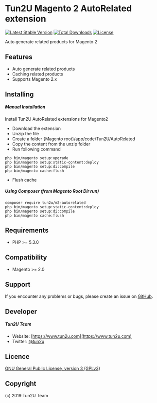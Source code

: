 # Tun2U Magento 2 AutoRelated extension

[![Latest Stable Version](https://poser.pugx.org/tun2u/m2-autorelated/v/stable)](https://packagist.org/packages/tun2u/m2-autorelated)
[![Total Downloads](https://poser.pugx.org/tun2u/m2-autorelated/downloads)](https://packagist.org/packages/tun2u/m2-autorelated)
[![License](https://poser.pugx.org/tun2u/m2-autorelated/license)](https://packagist.org/packages/tun2u/m2-autorelated)

Auto generate related products for Magento 2

## Features

* Auto generate related products
* Caching related products
* Supports Magento 2.x

## Installing

##### Manual Installation
Install Tun2U AutoRelated extensions for Magento2
 * Download the extension
 * Unzip the file
 * Create a folder {Magento root}/app/code/Tun2U/AutoRelated
 * Copy the content from the unzip folder
 * Run following command
 ```
 php bin/magento setup:upgrade
 php bin/magento setup:static-content:deploy
 php bin/magento setup:di:compile
 php bin/magento cache:flush
 ```
 * Flush cache

##### Using Composer (from Magento Root Dir run)

```
composer require tun2u/m2-autorelated
php bin/magento setup:static-content:deploy
php bin/magento setup:di:compile
php bin/magento cache:flush
```

## Requirements

- PHP >= 5.3.0

## Compatibility

- Magento >= 2.0

## Support

If you encounter any problems or bugs, please create an issue on [GitHub](https://github.com/Tun2U/M2-AutoRelated/issues).

## Developer

##### Tun2U Team
* Website: [https://www.tun2u.com](https://www.tun2u.com)
* Twitter: [@tun2u](https://twitter.com/tun2u)

## Licence

[GNU General Public License, version 3 (GPLv3)](http://opensource.org/licenses/gpl-3.0)

## Copyright

(c) 2019 Tun2U Team
